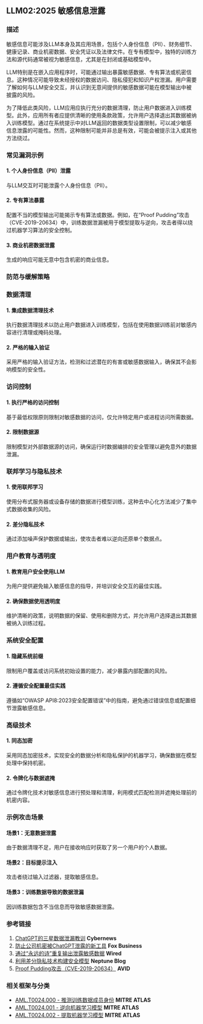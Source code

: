 ## LLM02:2025 敏感信息泄露

### 描述

敏感信息可能涉及LLM本身及其应用场景，包括个人身份信息（PII）、财务细节、健康记录、商业机密数据、安全凭证以及法律文件。在专有模型中，独特的训练方法和源代码通常被视为敏感信息，尤其是在封闭或基础模型中。

LLM特别是在嵌入应用程序时，可能通过输出暴露敏感数据、专有算法或机密信息。这种情况可能导致未经授权的数据访问、隐私侵犯和知识产权泄漏。用户需要了解如何与LLM安全交互，并认识到无意间提供的敏感数据可能在模型输出中被披露的风险。

为了降低此类风险，LLM应用应执行充分的数据清理，防止用户数据进入训练模型。此外，应用所有者应提供清晰的使用条款政策，允许用户选择退出其数据被纳入训练模型。通过在系统提示中对LLM返回的数据类型设置限制，可以减少敏感信息泄露的可能性。然而，这种限制可能并非总是有效，可能会被提示注入或其他方法绕过。

### 常见漏洞示例

#### 1. 个人身份信息（PII）泄露

与LLM交互时可能泄露个人身份信息（PII）。

#### 2. 专有算法暴露

配置不当的模型输出可能揭示专有算法或数据。例如，在“Proof Pudding”攻击（CVE-2019-20634）中，训练数据泄漏被用于模型提取与逆向，攻击者得以绕过机器学习算法的安全控制。

#### 3. 商业机密数据泄露

生成的响应可能无意中包含机密的商业信息。

### 防范与缓解策略

### 数据清理

#### 1. 集成数据清理技术

执行数据清理技术以防止用户数据进入训练模型，包括在使用数据训练前对敏感内容进行清理或掩码处理。

#### 2. 严格的输入验证

采用严格的输入验证方法，检测和过滤潜在的有害或敏感数据输入，确保其不会影响模型的安全性。

### 访问控制

#### 1. 执行严格的访问控制

基于最低权限原则限制对敏感数据的访问，仅允许特定用户或进程访问所需数据。

#### 2. 限制数据源

限制模型对外部数据源的访问，确保运行时数据编排的安全管理以避免意外的数据泄漏。

### 联邦学习与隐私技术

#### 1. 使用联邦学习

使用分布式服务器或设备存储的数据进行模型训练，这种去中心化方法减少了集中式数据收集的风险。

#### 2. 差分隐私技术

通过添加噪声保护数据或输出，使攻击者难以逆向还原单个数据点。

### 用户教育与透明度

#### 1. 教育用户安全使用LLM

为用户提供避免输入敏感信息的指导，并培训安全交互的最佳实践。

#### 2. 确保数据使用透明度

维护清晰的政策，说明数据的保留、使用和删除方式，并允许用户选择退出其数据被纳入训练过程。

### 系统安全配置

#### 1. 隐藏系统前缀

限制用户覆盖或访问系统初始设置的能力，减少暴露内部配置的风险。

#### 2. 遵循安全配置最佳实践

遵循如“OWASP API8:2023安全配置错误”中的指南，避免通过错误信息或配置细节泄露敏感信息。

### 高级技术

#### 1. 同态加密

采用同态加密技术，实现安全的数据分析和隐私保护的机器学习，确保数据在模型处理中保持机密。

#### 2. 令牌化与数据遮掩

通过令牌化技术对敏感信息进行预处理和清理，利用模式匹配检测并遮掩处理前的机密内容。

### 示例攻击场景

#### 场景1：无意数据泄露

由于数据清理不足，用户在接收响应时获取了另一个用户的个人数据。

#### 场景2：目标提示注入

攻击者绕过输入过滤器，提取敏感信息。

#### 场景3：训练数据导致的数据泄漏

因训练数据包含不当信息而导致敏感数据泄露。

### 参考链接

1. [ChatGPT的三星数据泄漏教训](https://cybernews.com/security/chatgpt-samsung-leak-explained-lessons/) **Cybernews**  
2. [防止公司机密被ChatGPT泄露的新工具](https://www.foxbusiness.com/politics/ai-data-leak-crisis-prevent-company-secrets-chatgpt) **Fox Business**  
3. [通过“永远的诗”重复输出泄露敏感数据](https://www.wired.com/story/chatgpt-poem-forever-security-roundup/) **Wired**  
4. [利用差分隐私技术构建安全模型](https://neptune.ai/blog/using-differential-privacy-to-build-secure-models-tools-methods-best-practices) **Neptune Blog**  
5. [Proof Pudding攻击（CVE-2019-20634）](https://avidml.org/database/avid-2023-v009/) **AVID**  

### 相关框架与分类

- [AML.T0024.000 - 推测训练数据成员身份](https://atlas.mitre.org/techniques/AML.T0024.000) **MITRE ATLAS**  
- [AML.T0024.001 - 逆向机器学习模型](https://atlas.mitre.org/techniques/AML.T0024.001) **MITRE ATLAS**  
- [AML.T0024.002 - 提取机器学习模型](https://atlas.mitre.org/techniques/AML.T0024.002) **MITRE ATLAS**
